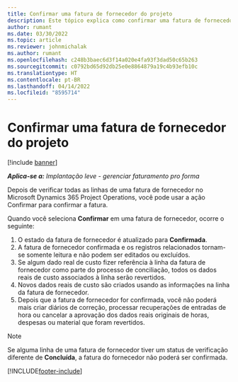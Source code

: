 ```yaml
---
title: Confirmar uma fatura de fornecedor do projeto
description: Este tópico explica como confirmar uma fatura de fornecedor do projeto no Microsoft Dynamics 365 Project Operations e o impacto financeiro dessa confirmação.
author: rumant
ms.date: 03/30/2022
ms.topic: article
ms.reviewer: johnmichalak
ms.author: rumant
ms.openlocfilehash: c248b3baec6d3f14a020e4fa93f3dad50c65b263
ms.sourcegitcommit: c0792bd65d92db25e0e8864879a19c4b93efb10c
ms.translationtype: HT
ms.contentlocale: pt-BR
ms.lasthandoff: 04/14/2022
ms.locfileid: "8595714"
---
```

# <a name="confirm-a-project-vendor-invoice"></a>Confirmar uma fatura de fornecedor do projeto

[!include [banner](../../includes/dataverse-preview.md)]

_**Aplica-se a:** Implantação leve - gerenciar faturamento pro forma_

Depois de verificar todas as linhas de uma fatura de fornecedor no Microsoft Dynamics 365 Project Operations, você pode usar a ação Confirmar para confirmar a fatura.

Quando você seleciona **Confirmar** em uma fatura de fornecedor, ocorre o seguinte:

1. O estado da fatura de fornecedor é atualizado para **Confirmada**.
2. A fatura de fornecedor confirmada e os registros relacionados tornam-se somente leitura e não podem ser editados ou excluídos.
3. Se algum dado real de custo fizer referência à linha da fatura de fornecedor como parte do processo de conciliação, todos os dados reais de custo associados à linha serão revertidos.
4. Novos dados reais de custo são criados usando as informações na linha da fatura de fornecedor.
5. Depois que a fatura de fornecedor for confirmada, você não poderá mais criar diários de correção, processar recuperações de entradas de hora ou cancelar a aprovação dos dados reais originais de horas, despesas ou material que foram revertidos.

> [!NOTE]
> Se alguma linha de uma fatura de fornecedor tiver um status de verificação diferente de **Concluída**, a fatura do fornecedor não poderá ser confirmada.

[!INCLUDE[footer-include](../../includes/footer-banner.md)]
